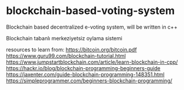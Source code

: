 # blockchain-based-voting-system
Blockchain based decentralized e-voting system, will be written in c++

Blockchain tabanlı merkeziyetsiz oylama sistemi

resources to learn from:
https://bitcoin.org/bitcoin.pdf
https://www.guru99.com/blockchain-tutorial.html
https://www.jumpstartblockchain.com/article/learn-blockchain-in-cpp/
https://hackr.io/blog/blockchain-programming-beginners-guide
https://jaxenter.com/guide-blockchain-programming-148351.html
https://simpleprogrammer.com/beginners-blockchain-programming/
